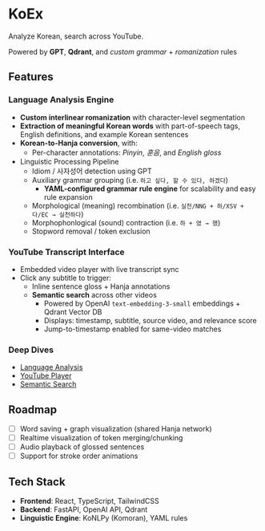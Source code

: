# KoEx

Analyze Korean, search across YouTube. 

Powered by **GPT**, **Qdrant**, and *custom grammar* + *romanization* rules

<!-- ![KoEx Demo](./docs/koex-language-analysis.gif) -->

## Features

### Language Analysis Engine
- **Custom interlinear romanization** with character-level segmentation
- **Extraction of meaningful Korean words** with part-of-speech tags, English definitions, and example Korean sentences
- **Korean-to-Hanja conversion**, with:
  - Per-character annotations: *Pinyin*, *훈음*, and *English gloss*
- Linguistic Processing Pipeline
  - Idiom / 사자성어 detection using GPT
  - Auxiliary grammar grouping (i.e. `하고 싶다, 할 수 있다, 하겠다`)
    - **YAML-configured grammar rule engine** for scalability and easy rule expansion
  - Morphological (meaning) recombination (i.e. `실천/NNG + 하/XSV + 다/EC → 실천하다`)
  - Morphophonlogical (sound) contraction (i.e. `하 + 였 → 했`)
  - Stopword removal / token exclusion

### YouTube Transcript Interface

- Embedded video player with live transcript sync
- Click any subtitle to trigger:
  - Inline sentence gloss + Hanja annotations
  - **Semantic search** across other videos
    - Powered by OpenAI `text-embedding-3-small` embeddings + Qdrant Vector DB
    - Displays: timestamp, subtitle, source video, and relevance score
    - Jump-to-timestamp enabled for same-video matches
    
### Deep Dives
- [Language Analysis](./docs/language-analysis.md)
- [YouTube Player](./docs/youtube-player.md)
- [Semantic Search](./docs/semantic-search.md)

## Roadmap
- [ ] Word saving + graph visualization (shared Hanja network)
- [ ] Realtime visualization of token merging/chunking
- [ ] Audio playback of glossed sentences
- [ ] Support for stroke order animations

## Tech Stack

- **Frontend**: React, TypeScript, TailwindCSS
- **Backend**: FastAPI, OpenAI API, Qdrant
- **Linguistic Engine**: KoNLPy (Komoran), YAML rules